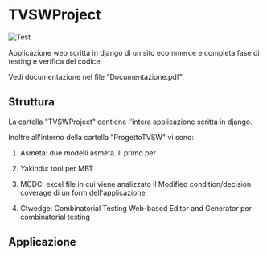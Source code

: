 # TVSWProject

![Test](https://github.com/SudatiSimone/TVSWProject/workflows/Test/badge.svg)

Applicazione web scritta in django di un sito ecommerce e completa fase di testing e verifica del codice. 

Vedi documentazione nel file "Documentazione.pdf". 

## Struttura 

La cartella "TVSWProject" contiene l'intera applicazione scritta in django. 

Inoltre all'interno della cartella "ProgettoTVSW" vi sono:

1. Asmeta: due modelli asmeta. Il primo per 

2. Yakindu: tool per MBT

3. MCDC: excel file in cui viene analizzato il Modified condition/decision coverage di un form dell'applicazione

4. Ctwedge: Combinatorial Testing Web-based Editor and Generator per combinatorial testing


## Applicazione
